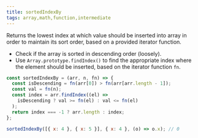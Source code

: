 ```yaml
---
title: sortedIndexBy
tags: array,math,function,intermediate
---
```


Returns the lowest index at which value should be inserted into array in order to maintain its sort order, based on a provided iterator function.

- Check if the array is sorted in descending order (loosely).
- Use `Array.prototype.findIndex()` to find the appropriate index where the element should be inserted, based on the iterator function `fn`.

```js
const sortedIndexBy = (arr, n, fn) => {
  const isDescending = fn(arr[0]) > fn(arr[arr.length - 1]);
  const val = fn(n);
  const index = arr.findIndex((el) =>
    isDescending ? val >= fn(el) : val <= fn(el)
  );
  return index === -1 ? arr.length : index;
};
```

```js
sortedIndexBy([{ x: 4 }, { x: 5 }], { x: 4 }, (o) => o.x); // 0
```
